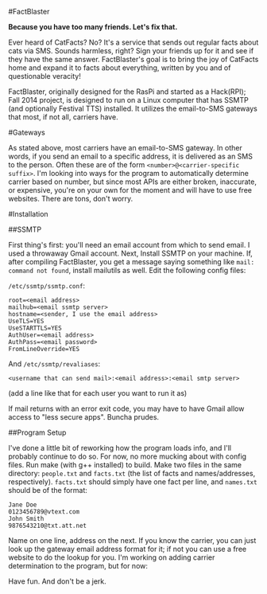 #FactBlaster

**Because you have too many friends.  Let's fix that.**

Ever heard of CatFacts?  No?  It's a service that sends out regular facts about cats via SMS.  Sounds harmless, right?  Sign your friends up for it and see if they have the same answer.  FactBlaster's goal is to bring the joy of CatFacts home and expand it to facts about everything, written by you and of questionable veracity!

FactBlaster, originally designed for the RasPi and started as a Hack(RPI); Fall 2014 project, is designed to run on a Linux computer that has SSMTP (and optionally Festival TTS) installed.  It utilizes the email-to-SMS gateways that most, if not all, carriers have.

#Gateways

As stated above, most carriers have an email-to-SMS gateway.  In other words, if you send an email to a specific address, it is delivered as an SMS to the person.  Often these are of the form `<number>@<carrier-specific suffix>`.  I'm looking into ways for the program to automatically determine carrier based on number, but since most APIs are either broken, inaccurate, or expensive, you're on your own for the moment and will have to use free websites.  There are tons, don't worry.

#Installation

##SSMTP

First thing's first: you'll need an email account from which to send email.  I used a throwaway Gmail account.  Next, Install SSMTP on your machine.  If, after compiling FactBlaster, you get a message saying something like `mail: command not found`, install mailutils as well.  Edit the following config files:

`/etc/ssmtp/ssmtp.conf`:
```
root=<email address>
mailhub=<email ssmtp server>
hostname=<sender, I use the email address>
UseTLS=YES
UseSTARTTLS=YES
AuthUser=<email address>
AuthPass=<email password>
FromLineOverride=YES
```

And `/etc/ssmtp/revaliases`:
```
<username that can send mail>:<email address>:<email smtp server>
```
(add a line like that for each user you want to run it as)

If mail returns with an error exit code, you may have to have Gmail allow access to "less secure apps".  Buncha prudes.

##Program Setup

I've done a little bit of reworking how the program loads info, and I'll probably continue to do so.  For now, no more mucking about with config files.  Run make (with g++ installed) to build.  Make two files in the same directory: `people.txt` and `facts.txt` (the list of facts and names/addresses, respectively).  `facts.txt` should simply have one fact per line, and `names.txt` should be of the format:
```
Jane Doe
0123456789@vtext.com
John Smith
9876543210@txt.att.net
```
Name on one line, address on the next.  If you know the carrier, you can just look up the gateway email address format for it; if not you can use a free website to do the lookup for you.  I'm working on adding carrier determination to the program, but for now:

Have fun.  And don't be a jerk.
